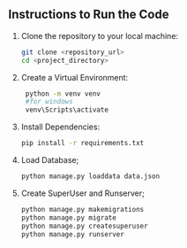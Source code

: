 

##  Instructions to Run the Code


1. Clone the repository to your local machine:

   ```bash
   git clone <repository_url>
   cd <project_directory>

2. Create a Virtual Environment:

   ```bash
    python -m venv venv
    #for windows
    venv\Scripts\activate

3. Install Dependencies:

    ```bash
    pip install -r requirements.txt

    
4. Load Database;

    ```bash
    python manage.py loaddata data.json

5. Create SuperUser and Runserver;

    ```bash
    python manage.py makemigrations
    python manage.py migrate    
    python manage.py createsuperuser
    python manage.py runserver


